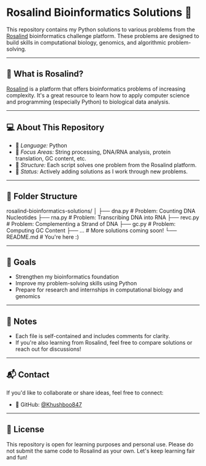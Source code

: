 # Rosalind Bioinformatics Solutions 🧬

This repository contains my Python solutions to various problems from the [Rosalind](https://rosalind.info/) bioinformatics challenge platform. These problems are designed to build skills in computational biology, genomics, and algorithmic problem-solving.

---

## 📌 What is Rosalind?

[Rosalind](https://rosalind.info/) is a platform that offers bioinformatics problems of increasing complexity. It's a great resource to learn how to apply computer science and programming (especially Python) to biological data analysis.

---

## 💻 About This Repository

- 🧪 *Language:* Python  
- 🧬 *Focus Areas:* String processing, DNA/RNA analysis, protein translation, GC content, etc.  
- 📁 *Structure:* Each script solves one problem from the Rosalind platform.  
- 📝 *Status:* Actively adding solutions as I work through new problems.

---

## 📂 Folder Structure


rosalind-bioinformatics-solutions/
│
├── dna.py             # Problem: Counting DNA Nucleotides
├── rna.py             # Problem: Transcribing DNA into RNA
├── revc.py            # Problem: Complementing a Strand of DNA
├── gc.py              # Problem: Computing GC Content
├── ...                # More solutions coming soon!
└── README.md          # You're here :)


---

## 🚀 Goals

- Strengthen my bioinformatics foundation
- Improve my problem-solving skills using Python
- Prepare for research and internships in computational biology and genomics

---

## 📢 Notes

- Each file is self-contained and includes comments for clarity.
- If you're also learning from Rosalind, feel free to compare solutions or reach out for discussions!

---

## 📬 Contact

If you'd like to collaborate or share ideas, feel free to connect:

- 💬 GitHub: [@Khushboo847](https://github.com/Khushboo847)

---

## 📜 License

This repository is open for learning purposes and personal use. Please do not submit the same code to Rosalind as your own. Let's keep learning fair and fun!
